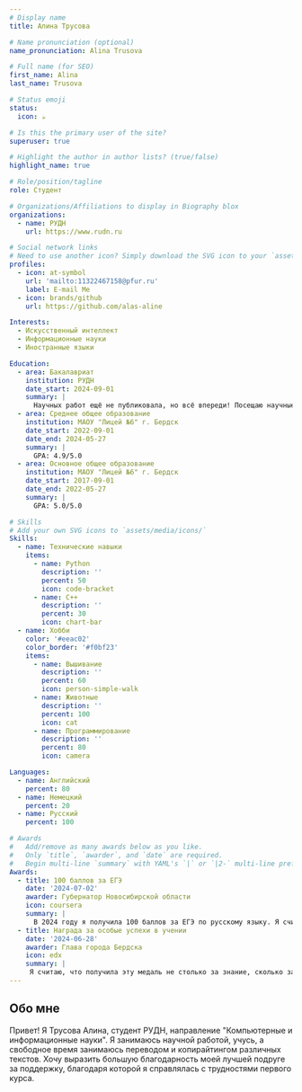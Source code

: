 ```yaml
---
# Display name
title: Алина Трусова

# Name pronunciation (optional)
name_pronunciation: Alina Trusova

# Full name (for SEO)
first_name: Alina
last_name: Trusova

# Status emoji
status:
  icon: ☕️

# Is this the primary user of the site?
superuser: true

# Highlight the author in author lists? (true/false)
highlight_name: true

# Role/position/tagline
role: Студент

# Organizations/Affiliations to display in Biography blox
organizations:
  - name: РУДН
    url: https://www.rudn.ru

# Social network links
# Need to use another icon? Simply download the SVG icon to your `assets/media/icons/` folder.
profiles:
  - icon: at-symbol
    url: 'mailto:11322467158@pfur.ru'
    label: E-mail Me
  - icon: brands/github
    url: https://github.com/alas-aline

Interests:
  - Искусственный интеллект
  - Информационные науки
  - Иностранные языки

Education:
  - area: Бакалавриат
    institution: РУДН
    date_start: 2024-09-01
    summary: |
      Научных работ ещё не публиковала, но всё впереди! Посещаю научные конференции.
  - area: Среднее общее образование
    institution: МАОУ "Лицей №6" г. Бердск
    date_start: 2022-09-01
    date_end: 2024-05-27
    summary: |
      GPA: 4.9/5.0
  - area: Основное общее образование
    institution: МАОУ "Лицей №6" г. Бердск
    date_start: 2017-09-01
    date_end: 2022-05-27
    summary: |
      GPA: 5.0/5.0

# Skills
# Add your own SVG icons to `assets/media/icons/`
Skills:
  - name: Технические навыки
    items:
      - name: Python
        description: ''
        percent: 50
        icon: code-bracket
      - name: С++
        description: ''
        percent: 30
        icon: chart-bar
  - name: Хобби
    color: '#eeac02'
    color_border: '#f0bf23'
    items:
      - name: Вышивание
        description: ''
        percent: 60
        icon: person-simple-walk
      - name: Животные
        description: ''
        percent: 100
        icon: cat
      - name: Программирование
        description: ''
        percent: 80
        icon: camera

Languages:
  - name: Английский
    percent: 80
  - name: Немецкий
    percent: 20
  - name: Русский
    percent: 100

# Awards
#   Add/remove as many awards below as you like.
#   Only `title`, `awarder`, and `date` are required.
#   Begin multi-line `summary` with YAML's `|` or `|2-` multi-line prefix and indent 2 spaces below.
Awards:
  - title: 100 баллов за ЕГЭ
    date: '2024-07-02'
    awarder: Губернатор Новосибирской области
    icon: coursera
    summary: |
      В 2024 году я получила 100 баллов за ЕГЭ по русскому языку. Я считаю это большим достижением, поскольку оно показывает глубину моей любви к родному языку, а также прекрасных учителей, встречавшихся на моём пути.
  - title: Награда за особые успехи в учении
    date: '2024-06-28'
    awarder: Глава города Бердска
    icon: edx
    summary: |
     Я считаю, что получила эту медаль не столько за знание, сколько за навык коммуникации с людьми. Не просто школа, а школа жизни!
---
```


## Обо мне

Привет! Я Трусова Алина, студент РУДН, направление "Компьютерные и информационные науки". Я занимаюсь научной работой, учусь, а свободное время занимаюсь переводом и копирайтингом различных текстов. Хочу выразить большую благодарность моей лучшей подруге за поддержку, благодаря которой я справлялась с трудностями первого курса.
